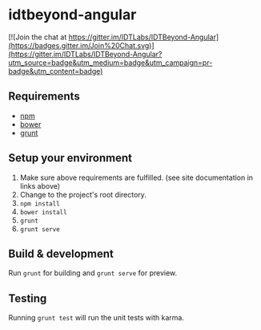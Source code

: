 # idtbeyond-angular

[![Join the chat at https://gitter.im/IDTLabs/IDTBeyond-Angular](https://badges.gitter.im/Join%20Chat.svg)](https://gitter.im/IDTLabs/IDTBeyond-Angular?utm_source=badge&utm_medium=badge&utm_campaign=pr-badge&utm_content=badge)

## Requirements

- [npm](https://www.npmjs.com/)
- [bower](http://bower.io/#install-bower)
- [grunt](http://gruntjs.com/getting-started)

## Setup your environment

1. Make sure above requirements are fulfilled. (see site documentation in links above)
2. Change to the project's root directory.
3. `npm install`
4. `bower install`
5. `grunt`
6. `grunt serve`

## Build & development

Run `grunt` for building and `grunt serve` for preview.

## Testing

Running `grunt test` will run the unit tests with karma.
